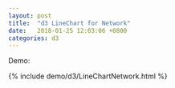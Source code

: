 ```yaml
---
layout: post
title:  "d3 LineChart for Network"
date:   2018-01-25 12:03:06 +0800
categories: d3
---
```

Demo:

{% include demo/d3/LineChartNetwork.html %}
